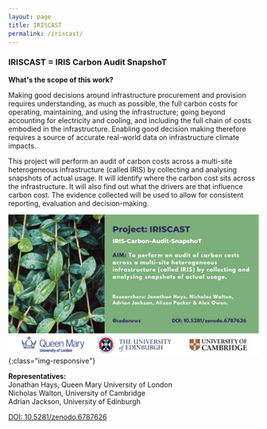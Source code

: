 ```yaml
---
layout: page
title: IRISCAST
permalink: /iriscast/
---
```


### IRISCAST = IRIS Carbon Audit SnapshoT

**What's the scope of this work?**

Making good decisions around infrastructure procurement and provision requires understanding, as much as possible, the full carbon costs for operating, maintaining, and using the infrastructure; going beyond accounting for electricity and cooling, and including the full chain of costs embodied in the infrastructure. Enabling good decision making therefore requires a source of accurate real-world data on infrastructure climate impacts. <br>

This project will perform an audit of carbon costs across a multi-site heterogeneous infrastructure (called IRIS) by collecting and analysing snapshots of actual usage. It will identify where the carbon cost sits across the infrastructure. It will also find out what the drivers are that influence carbon cost. The evidence collected will be used to allow for consistent reporting, evaluation and decision-making.

![iriscast](/images/5.png){:class="img-responsive"}

**Representatives:** <br>
Jonathan Hays, Queen Mary University of London <br>
Nicholas Walton, University of Cambridge <br>
Adrian Jackson, University of Edinburgh <br>

[DOI: 10.5281/zenodo.6787626](https://zenodo.org/record/6787626/)
